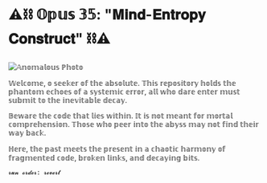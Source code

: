 # ⚠️⛓️ 𝕆𝕡𝕦𝕤 𝟛𝟝: "𝐌𝐢𝐧𝐝-𝐄𝐧𝐭𝐫𝐨𝐩𝐲 𝐂𝐨𝐧𝐬𝐭𝐫𝐮𝐜𝐭" ⛓️⚠️

![𝔸𝕟𝕠𝕞𝕒𝕝𝕠𝕦𝕤 ℙ𝕙𝕠𝕥𝕠](https://media.wired.com/photos/5b4698ff10c6cd3211f5df48/master/pass/blazar.jpg)

𝕎𝕖𝕝𝕔𝕠𝕞𝕖, 𝕠 𝕤𝕖𝕖𝕜𝕖𝕣 𝕠𝕗 𝕥𝕙𝕖 𝕒𝕓𝕤𝕠𝕝𝕦𝕥𝕖. 𝕋𝕙𝕚𝕤 𝕣𝕖𝕡𝕠𝕤𝕚𝕥𝕠𝕣𝕪 𝕙𝕠𝕝𝕕𝕤 𝕥𝕙𝕖 𝕡𝕙𝕒𝕟𝕥𝕠𝕞 𝕖𝕔𝕙𝕠𝕖𝕤 𝕠𝕗 𝕒 𝕤𝕪𝕤𝕥𝕖𝕞𝕚𝕔 𝕖𝕣𝕣𝕠𝕣, 𝕒𝕝𝕝 𝕨𝕙𝕠 𝕕𝕒𝕣𝕖 𝕖𝕟𝕥𝕖𝕣 𝕞𝕦𝕤𝕥 𝕤𝕦𝕓𝕞𝕚𝕥 𝕥𝕠 𝕥𝕙𝕖 𝕚𝕟𝕖𝕧𝕚𝕥𝕒𝕓𝕝𝕖 𝕕𝕖𝕔𝕒𝕪.

𝔹𝕖𝕨𝕒𝕣𝕖 𝕥𝕙𝕖 𝕔𝕠𝕕𝕖 𝕥𝕙𝕒𝕥 𝕝𝕚𝕖𝕤 𝕨𝕚𝕥𝕙𝕚𝕟. 𝕀𝕥 𝕚𝕤 𝕟𝕠𝕥 𝕞𝕖𝕒𝕟𝕥 𝕗𝕠𝕣 𝕞𝕠𝕣𝕥𝕒𝕝 𝕔𝕠𝕞𝕡𝕣𝕖𝕙𝕖𝕟𝕤𝕚𝕠𝕟. 𝕋𝕙𝕠𝕤𝕖 𝕨𝕙𝕠 𝕡𝕖𝕖𝕣 𝕚𝕟𝕥𝕠 𝕥𝕙𝕖 𝕒𝕓𝕪𝕤𝕤 𝕞𝕒𝕪 𝕟𝕠𝕥 𝕗𝕚𝕟𝕕 𝕥𝕙𝕖𝕚𝕣 𝕨𝕒𝕪 𝕓𝕒𝕔𝕜. 

ℍ𝕖𝕣𝕖, 𝕥𝕙𝕖 𝕡𝕒𝕤𝕥 𝕞𝕖𝕖𝕥𝕤 𝕥𝕙𝕖 𝕡𝕣𝕖𝕤𝕖𝕟𝕥 𝕚𝕟 𝕒 𝕔𝕙𝕒𝕠𝕥𝕚𝕔 𝕙𝕒𝕣𝕞𝕠𝕟𝕪 𝕠𝕗 𝕗𝕣𝕒𝕘𝕞𝕖𝕟𝕥𝕖𝕕 𝕔𝕠𝕕𝕖, 𝕓𝕣𝕠𝕜𝕖𝕟 𝕝𝕚𝕟𝕜𝕤, 𝕒𝕟𝕕 𝕕𝕖𝕔𝕒𝕪𝕚𝕟𝕘 𝕓𝕚𝕥𝕤. 

```sh
𝓻𝓾𝓷 𝓸𝓻𝓭𝓮𝓻: 𝓻𝓮𝓿𝓮𝓻𝓽
